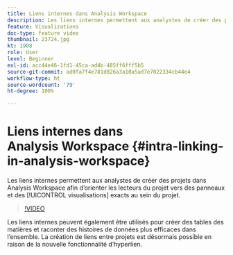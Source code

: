 ```yaml
---
title: Liens internes dans Analysis Workspace
description: Les liens internes permettent aux analystes de créer des projets dans Analysis Workspace afin d’orienter les lecteurs du projet vers des panneaux et des visualisations exacts au sein du projet.
feature: Visualizations
doc-type: feature video
thumbnail: 23724.jpg
kt: 1908
role: User
level: Beginner
exl-id: acc44e46-1fd1-45ca-ad4b-485ff6fff5b5
source-git-commit: ad0fa7f4e781d826a3a10a5ad7e7022334cb44e4
workflow-type: ht
source-wordcount: '79'
ht-degree: 100%

---
```


# Liens internes dans Analysis Workspace {#intra-linking-in-analysis-workspace}

Les liens internes permettent aux analystes de créer des projets dans Analysis Workspace afin d’orienter les lecteurs du projet vers des panneaux et des [!UICONTROL visualisations] exacts au sein du projet.

>[!VIDEO](https://video.tv.adobe.com/v/23724/?quality=12)

Les liens internes peuvent également être utilisés pour créer des tables des matières et raconter des histoires de données plus efficaces dans l’ensemble. La création de liens entre projets est désormais possible en raison de la nouvelle fonctionnalité d’hyperlien.

